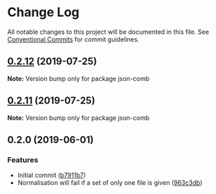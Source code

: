 # Change Log

All notable changes to this project will be documented in this file.
See [Conventional Commits](https://conventionalcommits.org) for commit guidelines.

## [0.2.12](https://gitlab.com/codsen/codsen/compare/json-comb@0.2.11...json-comb@0.2.12) (2019-07-25)

**Note:** Version bump only for package json-comb





## [0.2.11](https://gitlab.com/codsen/codsen/compare/json-comb@0.2.10...json-comb@0.2.11) (2019-07-25)

**Note:** Version bump only for package json-comb

## 0.2.0 (2019-06-01)

### Features

- Initial commit ([b7911b7](https://gitlab.com/codsen/codsen/commit/b7911b7))
- Normalisation will fail if a set of only one file is given ([963c3db](https://gitlab.com/codsen/codsen/commit/963c3db))
